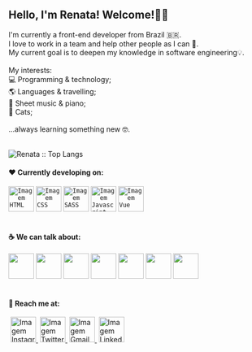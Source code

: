 <div align="left"> 
 <h2> 
  Hello, I'm Renata! Welcome!👋👩‍
 </h2>

 <section> 
I'm currently a front-end developer from Brazil 🇧🇷.<br/>
I love to work in a team and help other people as I can 🤍.<br/>
My current goal is to deepen my knowledge in software engineering💡.<br/>
<br/>
My interests:
<br/>
💻 Programming & technology;<br/>
🌎 Languages & travelling;<br/>
🎹 Sheet music & piano;<br/>
🐾 Cats;<br/>
<br/>
...always learning something new 🤓.
 </section><br/>
 
  <p align="left"><img src="https://github-readme-stats.vercel.app/api/top-langs/?username=renatamoss&langs_count=10&theme=graywhite&layout=compact" alt="Renata :: Top Langs" /></p>


 <h4>
  ❤️ Currently developing on:
 </h4>

 <code><a href="https://developer.mozilla.org/pt-BR/docs/Web/HTML/Element" target="_blank"><img height="50"  alt="Imagem HTML" src="https://www.vectorlogo.zone/logos/w3_html5/w3_html5-ar21.svg"></a></code>
 <code><a href="https://developer.mozilla.org/pt-BR/docs/Web/CSS" target="_blank"><img height="50" alt="Imagem CSS" src="https://www.vectorlogo.zone/logos/w3_css/w3_css-ar21.svg"></a></code>
 <code><a href="https://sass-lang.com/" target="_blank"><img height="50" alt="Imagem SASS" src="https://www.vectorlogo.zone/logos/sass-lang/sass-lang-ar21.svg"></a></code>
 <code><a href="https://developer.mozilla.org/pt-BR/docs/Web/JavaScript/" target="_blank"><img height="50" alt="Imagem Javascript" src="https://www.vectorlogo.zone/logos/javascript/javascript-ar21.svg"></a></code>
 <code><a href="https://vuejs.org/" target="_blank"><img height="50" alt="Imagem Vue" src="https://www.vectorlogo.zone/logos/vuejs/vuejs-ar21.svg"></a></code>
 <br/> <br/>

 <h4>
  ☕ We can talk about:
 </h4>

 <code><a href="https://getbootstrap.com/docs/5.1/getting-started/introduction/" target="_blank"><img height="50" src="https://www.vectorlogo.zone/logos/getbootstrap/getbootstrap-ar21.svg"></a></code>
<code><a href="https://www.figma.com/" target="_blank"><img height="50" src="https://www.vectorlogo.zone/logos/figma/figma-ar21.svg"></a></code>
<code><a href="https://www.gimp.org/" target="_blank"><img height="50" src="https://www.vectorlogo.zone/logos/gimp/gimp-ar21.svg"></a></code>
<code><a href="https://github.com/" target="_blank"><img height="50" src="https://www.vectorlogo.zone/logos/github/github-ar21.svg"></a></code>
<code><a href="https://heroku.com/" target="_blank"><img height="50" src="https://www.vectorlogo.zone/logos/heroku/heroku-ar21.svg"></a></code>
<code><a href="https://www.php.net/" target="_blank"><img height="50" src="https://www.vectorlogo.zone/logos/php/php-ar21.svg"></a></code>
<code><a href="https://www.mysql.com/" target="_blank"><img height="50" src="https://www.vectorlogo.zone/logos/mysql/mysql-ar21.svg"></a></code>
<br/><br/>

 <h4>
  🤝 Reach me at:
 </h4>

 <image>
  <a href="https://www.instagram.com/renatamoss.ti" target="_blank">
   <img height="50" alt="Imagem Instagram" src="https://www.vectorlogo.zone/logos/instagram/instagram-ar21.svg">
  </a>
 </image>
 <image>
  <a href="https://twitter.com/moss_renata" target="_blank">
   <img height="50" alt="Imagem Twitter" src="https://www.vectorlogo.zone/logos/twitter/twitter-ar21.svg">
  </a>
 </image>
 <image>
  <a href="mailto:renatamoss.web@gmail.com" target="_blank">
   <img height="50" alt="Imagem Gmail" src="https://www.vectorlogo.zone/logos/gmail/gmail-ar21.svg">
  </a>
 </image>
 <image>
  <a href="https://www.linkedin.com/in/renatamoss/" target="_blank">
   <img height="50" alt="Imagem Linkedin" src="https://www.vectorlogo.zone/logos/linkedin/linkedin-ar21.svg">
  </a>
 </image>
 

 
 </div>
